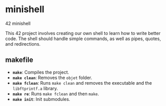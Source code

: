 # minishell
42 minishell

This 42 project involves creating our own shell to learn how to write better code.
The shell should handle simple commands, as well as pipes, quotes, and redirections.

## makefile
- **`make`**: Compiles the project.
- **`make clean`**: Removes the `objet` folder.
- **`make fclean`**: Runs `make clean` and removes the executable and the `libftprintf.a` library.
- **`make re`**: Runs `make fclean` and then `make`.
- **`make init`**: Init submodules.